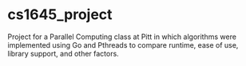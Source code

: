 # cs1645_project
Project for a Parallel Computing class at Pitt in which algorithms were implemented using Go and Pthreads to compare runtime, ease of use, library support, and other factors.
